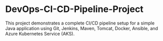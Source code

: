 # DevOps-CI-CD-Pipeline-Project
This project demonstrates a complete CI/CD pipeline setup for a simple Java application using Git, Jenkins, Maven, Tomcat, Docker, Ansible, and Azure Kubernetes Service (AKS). 
